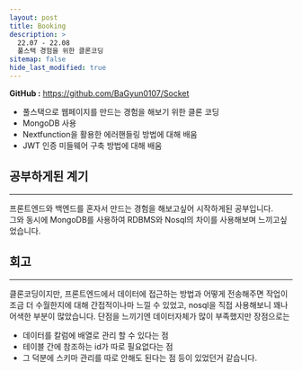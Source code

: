 ```yaml
---
layout: post
title: Booking
description: >
  22.07 - 22.08  
  풀스택 경험을 위한 클론코딩
sitemap: false
hide_last_modified: true
---
```


**GitHub :** <https://github.com/BaGyun0107/Socket>

- 풀스택으로 웹페이지를 만드는 경험을 해보기 위한 클론 코딩
- MongoDB 사용
- Nextfunction을 활용한 에러핸들링 방법에 대해 배움
- JWT 인증 미들웨어 구축 방법에 대해 배움

## 공부하게된 계기

---

프론트엔드와 백엔드를 혼자서 만드는 경험을 해보고싶어 시작하게된 공부입니다.  
그와 동시에 MongoDB를 사용하여 RDBMS와 Nosql의 차이를 사용해보며 느끼고싶었습니다.

## 회고

---

클론코딩이지만, 프론트엔드에서 데이터에 접근하는 방법과 어떻게 전송해주면 작업이 조금 더 수월한지에 대해 간접적이나마 느낄 수 있었고,
nosql을 직접 사용해보니 꽤나 어색한 부분이 많았습니다. 단점을 느끼기엔 데이터자체가 많이 부족했지만 장점으로는

- 데이터를 칼럼에 배열로 관리 할 수 있다는 점
- 테이블 간에 참조하는 id가 따로 필요없다는 점
- 그 덕분에 스키마 관리를 따로 안해도 된다는 점
  등이 있었던거 같습니다.
